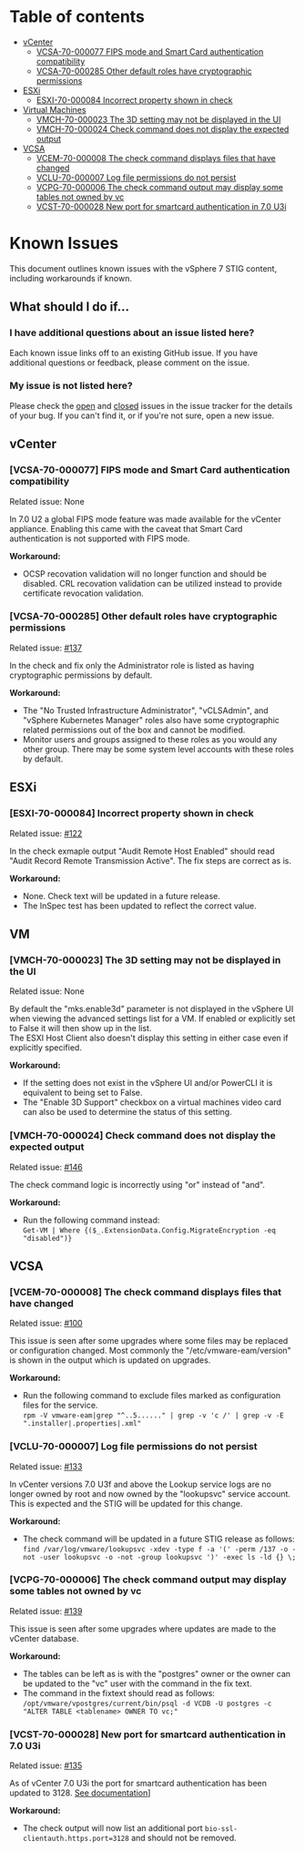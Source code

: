 # Table of contents

- [vCenter](#vcenter)
  - [VCSA-70-000077 FIPS mode and Smart Card authentication compatibility](#vcsa-70-000077-fips-mode-and-smart-card-authentication-compatibility)
  - [VCSA-70-000285 Other default roles have cryptographic permissions](#vcsa-70-000285-other-default-roles-have-cryptographic-permissions)
- [ESXi](#esxi)
  - [ESXI-70-000084 Incorrect property shown in check](#esxi-70-000084-incorrect-property-shown-in-check)
- [Virtual Machines](#vm)
  - [VMCH-70-000023 The 3D setting may not be displayed in the UI](#vmch-70-000023-the-3d-setting-may-not-be-displayed-in-the-ui)
  - [VMCH-70-000024 Check command does not display the expected output](#vmch-70-000024-check-command-does-not-display-the-expected-output)
- [VCSA](#vcsa)
  - [VCEM-70-000008 The check command displays files that have changed](#vcem-70-000008-the-check-command-displays-files-that-have-changed)
  - [VCLU-70-000007 Log file permissions do not persist](#vclu-70-000007-log-file-permissions-do-not-persist)
  - [VCPG-70-000006 The check command output may display some tables not owned by vc](#vcpg-70-000006-the-check-command-output-may-display-some-tables-not-owned-by-vc)
  - [VCST-70-000028 New port for smartcard authentication in 7.0 U3i](#vcst-70-000028-new-port-for-smartcard-authentication-in-70-u3i)

# Known Issues

This document outlines known issues with the vSphere 7 STIG content, including workarounds if known.

## What should I do if...

### I have additional questions about an issue listed here?

Each known issue links off to an existing GitHub issue. If you have additional questions or feedback, please comment on the issue.

### My issue is not listed here?

Please check the [open](https://github.com/vmware/dod-compliance-and-automation/issues) and [closed](https://github.com/vmware/dod-compliance-and-automation/issues?q=is%3Aissue+is%3Aclosed) issues in the issue tracker for the details of your bug. If you can't find it, or if you're not sure, open a new issue.

## vCenter

### [VCSA-70-000077] FIPS mode and Smart Card authentication compatibility

Related issue: None

In 7.0 U2 a global FIPS mode feature was made available for the vCenter appliance. Enabling this came with the caveat that Smart Card authentication is not supported with FIPS mode.

**Workaround:**

- OCSP recovation validation will no longer function and should be disabled. CRL recovation validation can be utilized instead to provide certificate revocation validation.

### [VCSA-70-000285] Other default roles have cryptographic permissions

Related issue: [#137](https://github.com/vmware/dod-compliance-and-automation/issues/137)

In the check and fix only the Administrator role is listed as having cryptographic permissions by default.

**Workaround:**

- The "No Trusted Infrastructure Administrator", "vCLSAdmin", and "vSphere Kubernetes Manager" roles also have some cryptographic related permissions out of the box and cannot be modified.
- Monitor users and groups assigned to these roles as you would any other group. There may be some system level accounts with these roles by default.

## ESXi

### [ESXI-70-000084] Incorrect property shown in check

Related issue: [#122](https://github.com/vmware/dod-compliance-and-automation/issues/122)

In the check exmaple output "Audit Remote Host Enabled" should read "Audit Record Remote Transmission Active". The fix steps are correct as is.

**Workaround:**

- None. Check text will be updated in a future release.
- The InSpec test has been updated to reflect the correct value.

## VM

### [VMCH-70-000023] The 3D setting may not be displayed in the UI

Related issue: None

By default the "mks.enable3d" parameter is not displayed in the vSphere UI when viewing the advanced settings list for a VM. If enabled or explicitly set to False it will then show up in the list.  
The ESXI Host Client also doesn't display this setting in either case even if explicitly specified.  

**Workaround:**

- If the setting does not exist in the vSphere UI and/or PowerCLI it is equivalent to being set to False.  
- The "Enable 3D Support" checkbox on a virtual machines video card can also be used to determine the status of this setting.    

### [VMCH-70-000024] Check command does not display the expected output

Related issue: [#146](https://github.com/vmware/dod-compliance-and-automation/issues/146)

The check command logic is incorrectly using "or" instead of "and".

**Workaround:**

- Run the following command instead:  
```Get-VM | Where {($_.ExtensionData.Config.MigrateEncryption -eq "disabled")}```  

## VCSA

### [VCEM-70-000008] The check command displays files that have changed

Related issue: [#100](https://github.com/vmware/dod-compliance-and-automation/issues/100)

This issue is seen after some upgrades where some files may be replaced or configuration changed. Most commonly the "/etc/vmware-eam/version" is shown in the output which is updated on upgrades.

**Workaround:**

- Run the following command to exclude files marked as configuration files for the service.  
```rpm -V vmware-eam|grep "^..5......" | grep -v 'c /' | grep -v -E ".installer|.properties|.xml"```

### [VCLU-70-000007] Log file permissions do not persist

Related issue: [#133](https://github.com/vmware/dod-compliance-and-automation/issues/133)

In vCenter versions 7.0 U3f and above the Lookup service logs are no longer owned by root and now owned by the "lookupsvc" service account. This is expected and the STIG will be updated for this change.

**Workaround:**

- The check command will be updated in a future STIG release as follows:
```find /var/log/vmware/lookupsvc -xdev -type f -a '(' -perm /137 -o -not -user lookupsvc -o -not -group lookupsvc ')' -exec ls -ld {} \;```

### [VCPG-70-000006] The check command output may display some tables not owned by vc

Related issue: [#139](https://github.com/vmware/dod-compliance-and-automation/issues/139)

This issue is seen after some upgrades where updates are made to the vCenter database.

**Workaround:**

- The tables can be left as is with the "postgres" owner or the owner can be updated to the "vc" user with the command in the fix text.  
- The command in the fixtext should read as follows:
```/opt/vmware/vpostgres/current/bin/psql -d VCDB -U postgres -c "ALTER TABLE <tablename> OWNER TO vc;"```

### [VCST-70-000028] New port for smartcard authentication in 7.0 U3i

Related issue: [#135](https://github.com/vmware/dod-compliance-and-automation/issues/135)

As of vCenter 7.0 U3i the port for smartcard authentication has been updated to 3128. [See documentation](https://docs.vmware.com/en/VMware-vSphere/7.0/com.vmware.vsphere.authentication.doc/GUID-DE48ED27-E48B-4FDA-B3C8-DD7127BF6879.html)]

**Workaround:**

- The check output will now list an additional port `bio-ssl-clientauth.https.port=3128` and should not be removed.
